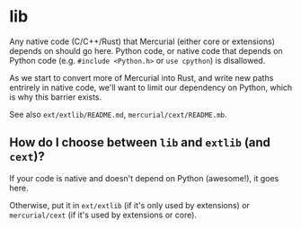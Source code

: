 lib
===

Any native code (C/C++/Rust) that Mercurial (either core or extensions)
depends on should go here. Python code, or native code that depends on
Python code (e.g. `#include <Python.h>` or `use cpython`) is disallowed.

As we start to convert more of Mercurial into Rust, and write new paths
entrirely in native code, we'll want to limit our dependency on Python, which is
why this barrier exists.

See also `ext/extlib/README.md`, `mercurial/cext/README.mb`.

How do I choose between `lib` and `extlib` (and `cext`)?
--------------------------------------------------------

If your code is native and doesn't depend on Python (awesome!), it goes here.

Otherwise, put it in `ext/extlib` (if it's only used by extensions) or
`mercurial/cext` (if it's used by extensions or core).
